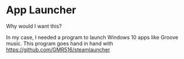 # App Launcher
Why would I want this? 

In my case, I needed a program to launch Windows 10 apps like Groove music. This program goes hand in hand with https://github.com/GMR516/steamlauncher
